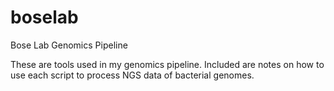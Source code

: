 # boselab
Bose Lab Genomics Pipeline

These are tools used in my genomics pipeline. Included are notes on how to use each script to process NGS data of bacterial genomes.
